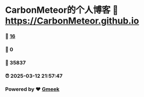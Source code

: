 # CarbonMeteor的个人博客 :link: https://CarbonMeteor.github.io 
### :page_facing_up: [16](https://CarbonMeteor.github.io/tag.html) 
### :speech_balloon: 0 
### :hibiscus: 35837 
### :alarm_clock: 2025-03-12 21:57:47 
### Powered by :heart: [Gmeek](https://github.com/Meekdai/Gmeek)
